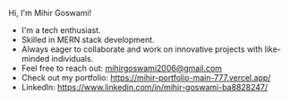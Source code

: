 Hi, I'm Mihir Goswami!

- I'm a tech enthusiast.
- Skilled in MERN stack development.
- Always eager to collaborate and work on innovative projects with like-minded individuals.
- Feel free to reach out: mihirgoswami2006@gmail.com
- Check out my portfolio: https://mihir-portfolio-main-777.vercel.app/
- LinkedIn: https://www.linkedin.com/in/mihir-goswami-ba8828247/

<!---
MIHIR2006/MIHIR2006 is a ✨ special ✨ repository because its `README.md` (this file) appears on your GitHub profile.
You can click the Preview link to take a look at your changes.
--->
